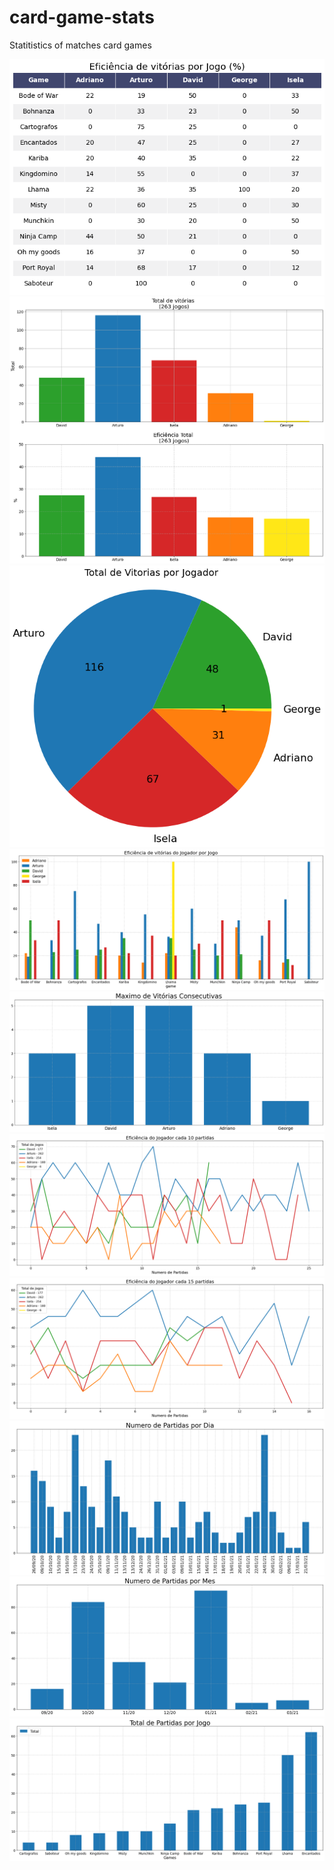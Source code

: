 # card-game-stats
Statitistics of matches card games

<div align="center">
  <img src="https://raw.githubusercontent.com/mhacarthur/card-game-stats/main/fig/Eficiencia_por_jogo_table.png" alt="Tabela estatísticas" />
</div>

<div align="center">
  <img src="https://raw.githubusercontent.com/mhacarthur/card-game-stats/main/fig/general_statistics.png" alt="General Statistics" />
</div>

<div align="center">
  <img src="https://raw.githubusercontent.com/mhacarthur/card-game-stats/main/fig/pieplot_vitorias.png" alt="Pie Plot" />
</div>

<div align="center">
  <img src="https://raw.githubusercontent.com/mhacarthur/card-game-stats/main/fig/eficiencia_por_jogo.png" alt="Eficiência por jogo" />
</div>

<div align="center">
  <img src="https://raw.githubusercontent.com/mhacarthur/card-game-stats/main/fig/rachas_max.png", alt="Racha maxima" />
</div>

<div align="center">
  <img src="https://raw.githubusercontent.com/mhacarthur/card-game-stats/main/fig/eficiencia_cada_10.png" alt="Eficiencia cada 10" />
</div>

<div align="center">
  <img src="https://raw.githubusercontent.com/mhacarthur/card-game-stats/main/fig/eficiencia_cada_15.png", alt="Eficiencia cada 15" />
</div>

<div align="center">
  <img src="https://raw.githubusercontent.com/mhacarthur/card-game-stats/main/fig/partidas_dia.png", alt="Partidas por dia" />
</div>

<div align="center">
  <img src="https://raw.githubusercontent.com/mhacarthur/card-game-stats/main/fig/partidas_mes.png", alt="Partidas por mes" />
</div>

<div align="center">
  <img src="https://raw.githubusercontent.com/mhacarthur/card-game-stats/main/fig/Total_partidas.png", alt="Total de partidas" />
</div>
